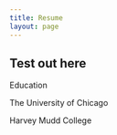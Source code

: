 ```yaml
---
title: Resume
layout: page
---
```


## Test out here

Education

The University of Chicago

Harvey Mudd College
